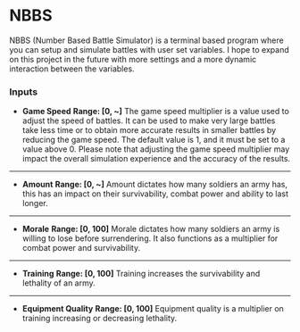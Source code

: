 # NBBS

NBBS (Number Based Battle Simulator) is a terminal based program where you can setup and simulate battles with user set variables. I hope to expand on this project in the future with more settings and a more dynamic interaction between the variables.

### Inputs
- **Game Speed**
**Range: [0, ~]**
The game speed multiplier is a value used to adjust the speed of battles. It can be used to make very large battles take less time or to obtain more accurate results in smaller battles by reducing the game speed. The default value is 1, and it must be set to a value above 0.
Please note that adjusting the game speed multiplier may impact the overall simulation experience and the accuracy of the results.
---
- **Amount**
**Range: [0, ~]**
Amount dictates how many soldiers an army has, this has an impact on their survivability, combat power and ability to last longer.
---
- **Morale**
**Range: [0, 100]**
Morale dictates how many soldiers an army is willing to lose before surrendering. It also functions as a multiplier for combat power and survivability.
---
- **Training**
**Range: [0, 100]**
Training increases the survivability and lethality of an army.
---
- **Equipment Quality**
**Range: [0, 100]**
Equipment quality is a multiplier on training increasing or decreasing lethality.